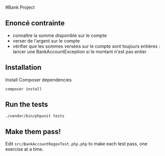#Bank Project

## Enoncé contrainte

- connaître la somme disponible sur le compte
- verser de l'argent sur le compte
- vérifier que les sommes versées sur le compte sont toujours entières : lancer une BankAccountException si le montant n'est pas entier

## Installation

Install Composer dependencies

    composer install

## Run the tests

    ./vendor/bin/phpunit tests

## Make them pass!

Edit `src/BankAccountRegexTest.php.php` to make each test pass, one exercise at a time.
